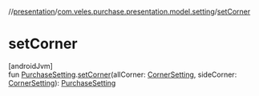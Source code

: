 //[presentation](../../index.md)/[com.veles.purchase.presentation.model.setting](index.md)/[setCorner](set-corner.md)

# setCorner

[androidJvm]\
fun [PurchaseSetting](../../../domain/domain/com.veles.purchase.domain.model.setting/-purchase-setting/index.md).[setCorner](set-corner.md)(allCorner: [CornerSetting](-corner-setting/index.md), sideCorner: [CornerSetting](-corner-setting/index.md)): [PurchaseSetting](../../../domain/domain/com.veles.purchase.domain.model.setting/-purchase-setting/index.md)
